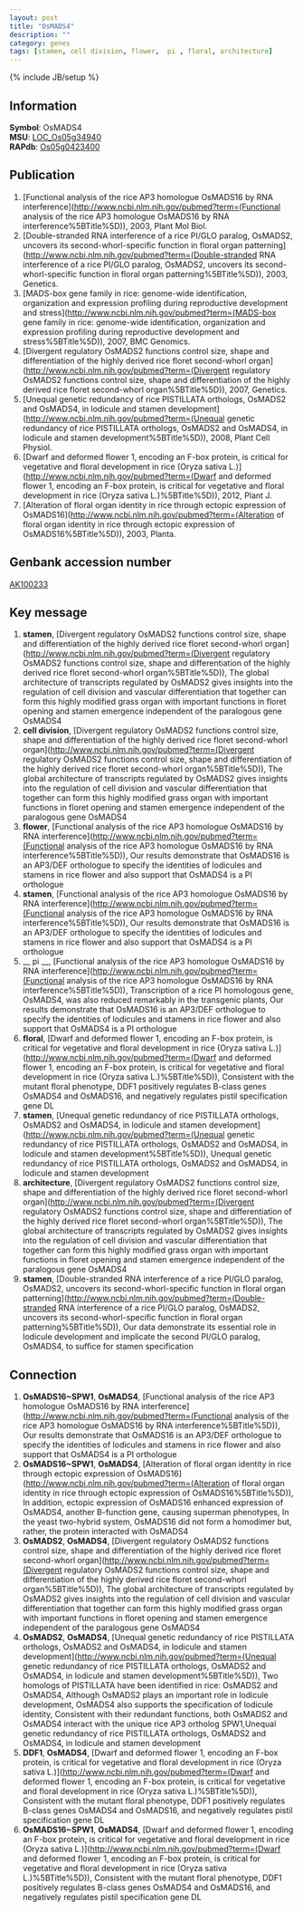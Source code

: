 ```yaml
---
layout: post
title: "OsMADS4"
description: ""
category: genes
tags: [stamen, cell division, flower,  pi , floral, architecture]
---
```

{% include JB/setup %}

## Information
__Symbol__: OsMADS4  
__MSU__: [LOC_Os05g34940](http://rice.plantbiology.msu.edu/cgi-bin/ORF_infopage.cgi?orf=LOC_Os05g34940)  
__RAPdb__: [Os05g0423400](http://rapdb.dna.affrc.go.jp/viewer/gbrowse_details/irgsp1?name=Os05g0423400)  

## Publication
1. [Functional analysis of the rice AP3 homologue OsMADS16 by RNA interference](http://www.ncbi.nlm.nih.gov/pubmed?term=(Functional analysis of the rice AP3 homologue OsMADS16 by RNA interference%5BTitle%5D)), 2003, Plant Mol Biol.
2. [Double-stranded RNA interference of a rice PI/GLO paralog, OsMADS2, uncovers its second-whorl-specific function in floral organ patterning](http://www.ncbi.nlm.nih.gov/pubmed?term=(Double-stranded RNA interference of a rice PI/GLO paralog, OsMADS2, uncovers its second-whorl-specific function in floral organ patterning%5BTitle%5D)), 2003, Genetics.
3. [MADS-box gene family in rice: genome-wide identification, organization and expression profiling during reproductive development and stress](http://www.ncbi.nlm.nih.gov/pubmed?term=(MADS-box gene family in rice: genome-wide identification, organization and expression profiling during reproductive development and stress%5BTitle%5D)), 2007, BMC Genomics.
4. [Divergent regulatory OsMADS2 functions control size, shape and differentiation of the highly derived rice floret second-whorl organ](http://www.ncbi.nlm.nih.gov/pubmed?term=(Divergent regulatory OsMADS2 functions control size, shape and differentiation of the highly derived rice floret second-whorl organ%5BTitle%5D)), 2007, Genetics.
5. [Unequal genetic redundancy of rice PISTILLATA orthologs, OsMADS2 and OsMADS4, in lodicule and stamen development](http://www.ncbi.nlm.nih.gov/pubmed?term=(Unequal genetic redundancy of rice PISTILLATA orthologs, OsMADS2 and OsMADS4, in lodicule and stamen development%5BTitle%5D)), 2008, Plant Cell Physiol.
6. [Dwarf and deformed flower 1, encoding an F-box protein, is critical for vegetative and floral development in rice (Oryza sativa L.)](http://www.ncbi.nlm.nih.gov/pubmed?term=(Dwarf and deformed flower 1, encoding an F-box protein, is critical for vegetative and floral development in rice (Oryza sativa L.)%5BTitle%5D)), 2012, Plant J.
7. [Alteration of floral organ identity in rice through ectopic expression of OsMADS16](http://www.ncbi.nlm.nih.gov/pubmed?term=(Alteration of floral organ identity in rice through ectopic expression of OsMADS16%5BTitle%5D)), 2003, Planta.

## Genbank accession number
[AK100233](http://www.ncbi.nlm.nih.gov/nuccore/AK100233)

## Key message
1. __stamen__, [Divergent regulatory OsMADS2 functions control size, shape and differentiation of the highly derived rice floret second-whorl organ](http://www.ncbi.nlm.nih.gov/pubmed?term=(Divergent regulatory OsMADS2 functions control size, shape and differentiation of the highly derived rice floret second-whorl organ%5BTitle%5D)),  The global architecture of transcripts regulated by OsMADS2 gives insights into the regulation of cell division and vascular differentiation that together can form this highly modified grass organ with important functions in floret opening and stamen emergence independent of the paralogous gene OsMADS4
2. __cell division__, [Divergent regulatory OsMADS2 functions control size, shape and differentiation of the highly derived rice floret second-whorl organ](http://www.ncbi.nlm.nih.gov/pubmed?term=(Divergent regulatory OsMADS2 functions control size, shape and differentiation of the highly derived rice floret second-whorl organ%5BTitle%5D)),  The global architecture of transcripts regulated by OsMADS2 gives insights into the regulation of cell division and vascular differentiation that together can form this highly modified grass organ with important functions in floret opening and stamen emergence independent of the paralogous gene OsMADS4
3. __flower__, [Functional analysis of the rice AP3 homologue OsMADS16 by RNA interference](http://www.ncbi.nlm.nih.gov/pubmed?term=(Functional analysis of the rice AP3 homologue OsMADS16 by RNA interference%5BTitle%5D)),  Our results demonstrate that OsMADS16 is an AP3/DEF orthologue to specify the identities of lodicules and stamens in rice flower and also support that OsMADS4 is a PI orthologue
4. __stamen__, [Functional analysis of the rice AP3 homologue OsMADS16 by RNA interference](http://www.ncbi.nlm.nih.gov/pubmed?term=(Functional analysis of the rice AP3 homologue OsMADS16 by RNA interference%5BTitle%5D)),  Our results demonstrate that OsMADS16 is an AP3/DEF orthologue to specify the identities of lodicules and stamens in rice flower and also support that OsMADS4 is a PI orthologue
5. __ pi __, [Functional analysis of the rice AP3 homologue OsMADS16 by RNA interference](http://www.ncbi.nlm.nih.gov/pubmed?term=(Functional analysis of the rice AP3 homologue OsMADS16 by RNA interference%5BTitle%5D)),  Transcription of a rice PI homologous gene, OsMADS4, was also reduced remarkably in the transgenic plants, Our results demonstrate that OsMADS16 is an AP3/DEF orthologue to specify the identities of lodicules and stamens in rice flower and also support that OsMADS4 is a PI orthologue
6. __floral__, [Dwarf and deformed flower 1, encoding an F-box protein, is critical for vegetative and floral development in rice (Oryza sativa L.)](http://www.ncbi.nlm.nih.gov/pubmed?term=(Dwarf and deformed flower 1, encoding an F-box protein, is critical for vegetative and floral development in rice (Oryza sativa L.)%5BTitle%5D)),  Consistent with the mutant floral phenotype, DDF1 positively regulates B-class genes OsMADS4 and OsMADS16, and negatively regulates pistil specification gene DL
7. __stamen__, [Unequal genetic redundancy of rice PISTILLATA orthologs, OsMADS2 and OsMADS4, in lodicule and stamen development](http://www.ncbi.nlm.nih.gov/pubmed?term=(Unequal genetic redundancy of rice PISTILLATA orthologs, OsMADS2 and OsMADS4, in lodicule and stamen development%5BTitle%5D)), Unequal genetic redundancy of rice PISTILLATA orthologs, OsMADS2 and OsMADS4, in lodicule and stamen development
8. __architecture__, [Divergent regulatory OsMADS2 functions control size, shape and differentiation of the highly derived rice floret second-whorl organ](http://www.ncbi.nlm.nih.gov/pubmed?term=(Divergent regulatory OsMADS2 functions control size, shape and differentiation of the highly derived rice floret second-whorl organ%5BTitle%5D)),  The global architecture of transcripts regulated by OsMADS2 gives insights into the regulation of cell division and vascular differentiation that together can form this highly modified grass organ with important functions in floret opening and stamen emergence independent of the paralogous gene OsMADS4
9. __stamen__, [Double-stranded RNA interference of a rice PI/GLO paralog, OsMADS2, uncovers its second-whorl-specific function in floral organ patterning](http://www.ncbi.nlm.nih.gov/pubmed?term=(Double-stranded RNA interference of a rice PI/GLO paralog, OsMADS2, uncovers its second-whorl-specific function in floral organ patterning%5BTitle%5D)),  Our data demonstrate its essential role in lodicule development and implicate the second PI/GLO paralog, OsMADS4, to suffice for stamen specification

## Connection
1. __OsMADS16~SPW1__, __OsMADS4__, [Functional analysis of the rice AP3 homologue OsMADS16 by RNA interference](http://www.ncbi.nlm.nih.gov/pubmed?term=(Functional analysis of the rice AP3 homologue OsMADS16 by RNA interference%5BTitle%5D)),  Our results demonstrate that OsMADS16 is an AP3/DEF orthologue to specify the identities of lodicules and stamens in rice flower and also support that OsMADS4 is a PI orthologue
2. __OsMADS16~SPW1__, __OsMADS4__, [Alteration of floral organ identity in rice through ectopic expression of OsMADS16](http://www.ncbi.nlm.nih.gov/pubmed?term=(Alteration of floral organ identity in rice through ectopic expression of OsMADS16%5BTitle%5D)),  In addition, ectopic expression of OsMADS16 enhanced expression of OsMADS4, another B-function gene, causing superman phenotypes, In the yeast two-hybrid system, OsMADS16 did not form a homodimer but, rather, the protein interacted with OsMADS4
3. __OsMADS2__, __OsMADS4__, [Divergent regulatory OsMADS2 functions control size, shape and differentiation of the highly derived rice floret second-whorl organ](http://www.ncbi.nlm.nih.gov/pubmed?term=(Divergent regulatory OsMADS2 functions control size, shape and differentiation of the highly derived rice floret second-whorl organ%5BTitle%5D)),  The global architecture of transcripts regulated by OsMADS2 gives insights into the regulation of cell division and vascular differentiation that together can form this highly modified grass organ with important functions in floret opening and stamen emergence independent of the paralogous gene OsMADS4
4. __OsMADS2__, __OsMADS4__, [Unequal genetic redundancy of rice PISTILLATA orthologs, OsMADS2 and OsMADS4, in lodicule and stamen development](http://www.ncbi.nlm.nih.gov/pubmed?term=(Unequal genetic redundancy of rice PISTILLATA orthologs, OsMADS2 and OsMADS4, in lodicule and stamen development%5BTitle%5D)), Two homologs of PISTILLATA have been identified in rice: OsMADS2 and OsMADS4, Although OsMADS2 plays an important role in lodicule development, OsMADS4 also supports the specification of lodicule identity, Consistent with their redundant functions, both OsMADS2 and OsMADS4 interact with the unique rice AP3 ortholog SPW1,Unequal genetic redundancy of rice PISTILLATA orthologs, OsMADS2 and OsMADS4, in lodicule and stamen development
5. __DDF1__, __OsMADS4__, [Dwarf and deformed flower 1, encoding an F-box protein, is critical for vegetative and floral development in rice (Oryza sativa L.)](http://www.ncbi.nlm.nih.gov/pubmed?term=(Dwarf and deformed flower 1, encoding an F-box protein, is critical for vegetative and floral development in rice (Oryza sativa L.)%5BTitle%5D)),  Consistent with the mutant floral phenotype, DDF1 positively regulates B-class genes OsMADS4 and OsMADS16, and negatively regulates pistil specification gene DL
6. __OsMADS16~SPW1__, __OsMADS4__, [Dwarf and deformed flower 1, encoding an F-box protein, is critical for vegetative and floral development in rice (Oryza sativa L.)](http://www.ncbi.nlm.nih.gov/pubmed?term=(Dwarf and deformed flower 1, encoding an F-box protein, is critical for vegetative and floral development in rice (Oryza sativa L.)%5BTitle%5D)),  Consistent with the mutant floral phenotype, DDF1 positively regulates B-class genes OsMADS4 and OsMADS16, and negatively regulates pistil specification gene DL


